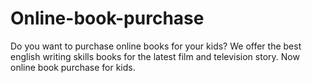 # Online-book-purchase
Do you want to purchase online books for your kids? We offer the best english writing skills books for the latest film and television story. Now online book purchase for kids.
